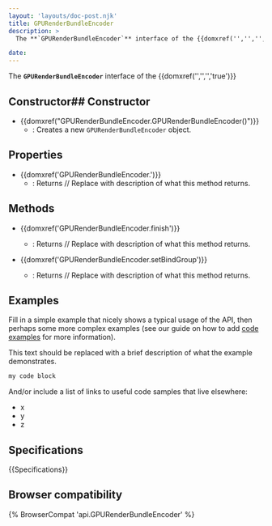 ```yaml
---
layout: 'layouts/doc-post.njk'
title: GPURenderBundleEncoder
description: >
  The **`GPURenderBundleEncoder`** interface of the {{domxref('','','','true')}} 

date: 
---
```


The **`GPURenderBundleEncoder`** interface of the {{domxref('','','','true')}} 





 ## Constructor## Constructor

- {{domxref("GPURenderBundleEncoder.GPURenderBundleEncoder()")}}
  - : Creates a new `GPURenderBundleEncoder` object.



## Properties

- {{domxref('GPURenderBundleEncoder.')}}
  - : Returns // Replace with description of what this method returns.

## Methods

- {{domxref('GPURenderBundleEncoder.finish')}}
  - : Returns // Replace with description of what this method returns.

- {{domxref('GPURenderBundleEncoder.setBindGroup')}}
  - : Returns // Replace with description of what this method returns.



## Examples

Fill in a simple example that nicely shows a typical usage of the API, then perhaps some more complex examples (see our guide on how to add [code examples](/en-US/docs/MDN/Contribute/Structures/Code_examples) for more information).

This text should be replaced with a brief description of what the example demonstrates.

```js
my code block
```

And/or include a list of links to useful code samples that live elsewhere:

*   x
*   y
*   z

## Specifications

{{Specifications}}

## Browser compatibility

{% BrowserCompat 'api.GPURenderBundleEncoder' %}

